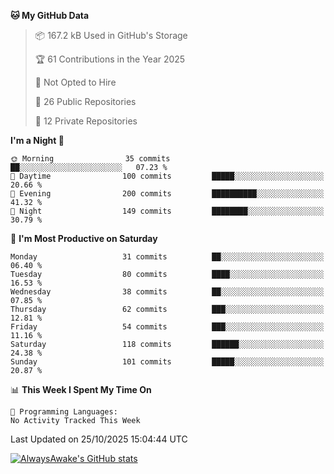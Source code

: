 <!--START_SECTION:waka-->
**🐱 My GitHub Data** 

> 📦 167.2 kB Used in GitHub's Storage 
 > 
> 🏆 61 Contributions in the Year 2025
 > 
> 🚫 Not Opted to Hire
 > 
> 📜 26 Public Repositories 
 > 
> 🔑 12 Private Repositories 
 > 
**I'm a Night 🦉** 

```text
🌞 Morning                35 commits          ██░░░░░░░░░░░░░░░░░░░░░░░   07.23 % 
🌆 Daytime                100 commits         █████░░░░░░░░░░░░░░░░░░░░   20.66 % 
🌃 Evening                200 commits         ██████████░░░░░░░░░░░░░░░   41.32 % 
🌙 Night                  149 commits         ████████░░░░░░░░░░░░░░░░░   30.79 % 
```
📅 **I'm Most Productive on Saturday** 

```text
Monday                   31 commits          ██░░░░░░░░░░░░░░░░░░░░░░░   06.40 % 
Tuesday                  80 commits          ████░░░░░░░░░░░░░░░░░░░░░   16.53 % 
Wednesday                38 commits          ██░░░░░░░░░░░░░░░░░░░░░░░   07.85 % 
Thursday                 62 commits          ███░░░░░░░░░░░░░░░░░░░░░░   12.81 % 
Friday                   54 commits          ███░░░░░░░░░░░░░░░░░░░░░░   11.16 % 
Saturday                 118 commits         ██████░░░░░░░░░░░░░░░░░░░   24.38 % 
Sunday                   101 commits         █████░░░░░░░░░░░░░░░░░░░░   20.87 % 
```


📊 **This Week I Spent My Time On** 

```text
💬 Programming Languages: 
No Activity Tracked This Week
```


 Last Updated on 25/10/2025 15:04:44 UTC
<!--END_SECTION:waka-->

[![AlwaysAwake's GitHub stats](https://github-readme-stats.vercel.app/api?username=AlwaysAwake&show_icons=true&theme=github_dark&count_private=true)](https://github.com/AlwaysAwake/AlwaysAwake)

